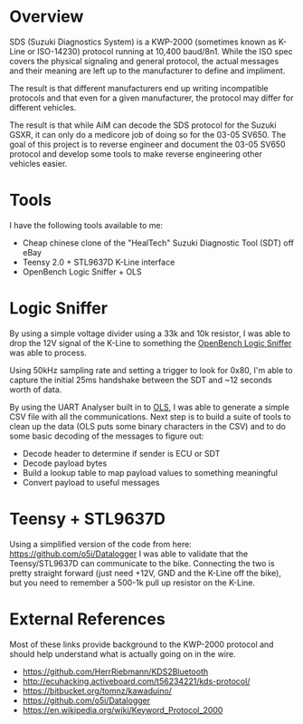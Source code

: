 Overview
========

SDS (Suzuki Diagnostics System) is a KWP-2000 (sometimes known as K-Line or 
ISO-14230) protocol running at 10,400 baud/8n1.  While the ISO spec covers the 
physical signaling and general protocol, the actual messages and their meaning 
are left up to the manufacturer to define and impliment.

The result is that different manufacturers end up writing incompatible protocols
and that even for a given manufacturer, the protocol may differ for different 
vehicles.

The result is that while AiM can decode the SDS protocol for the Suzuki GSXR, it
can only do a medicore job of doing so for the 03-05 SV650.  The goal of this 
project is to reverse engineer and document the 03-05 SV650 protocol and develop
some tools to make reverse engineering other vehicles easier.

Tools
=====

I have the following tools available to me:

 - Cheap chinese clone of the "HealTech" Suzuki Diagnostic Tool (SDT) off eBay
 - Teensy 2.0 + STL9637D K-Line interface 
 - OpenBench Logic Sniffer + OLS

Logic Sniffer
=============

By using a simple voltage divider using a 33k and 10k resistor, I was able to
drop the 12V signal of the K-Line to something the 
[OpenBench Logic Sniffer](http://dangerousprototypes.com/blog/open-logic-sniffer/) 
was able to process.

Using 50kHz sampling rate and setting a trigger to look for 0x80, I'm able to
capture the initial 25ms handshake between the SDT and ~12 seconds worth of data.

By using the UART Analyser built in to [OLS](http://ols.lxtreme.nl/), I was 
able to generate a simple CSV file with all the communications.  Next step is 
to build a suite of tools to clean up the data (OLS puts some binary characters 
in the CSV) and to do some basic decoding of the messages to figure out:

 - Decode header to determine if sender is ECU or SDT 
 - Decode payload bytes
 - Build a lookup table to map payload values to something meaningful
 - Convert payload to useful messages


Teensy + STL9637D
=================

Using a simplified version of the code from here: https://github.com/o5i/Datalogger
I was able to validate that the Teensy/STL9637D can communicate to the bike.
Connecting the two is pretty straight forward (just need +12V, GND and the K-Line 
off the bike), but you need to remember a 500-1k pull up resistor on the K-Line.

External References
===================

Most of these links provide background to the KWP-2000 protocol and should help
understand what is actually going on in the wire.

 - https://github.com/HerrRiebmann/KDS2Bluetooth
 - http://ecuhacking.activeboard.com/t56234221/kds-protocol/
 - https://bitbucket.org/tomnz/kawaduino/
 - https://github.com/o5i/Datalogger
 - https://en.wikipedia.org/wiki/Keyword_Protocol_2000
